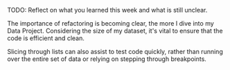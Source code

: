 TODO: Reflect on what you learned this week and what is still unclear.

The importance of refactoring is becoming clear, the more I dive into my Data Project. Considering the size of my dataset, it's vital to ensure that the code is efficient and clean.

Slicing through lists can also assist to test code quickly, rather than running over the entire set of data or relying on stepping through breakpoints.